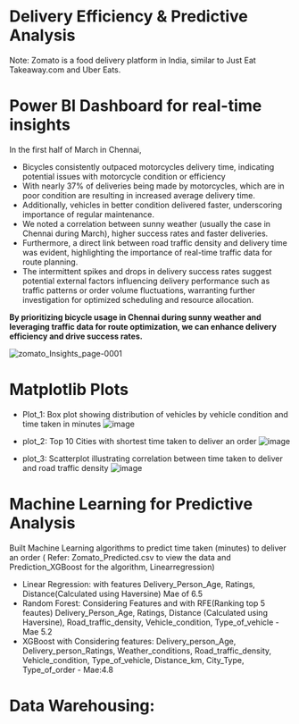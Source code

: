 # Delivery Efficiency & Predictive Analysis
Note: Zomato is a food delivery platform in India, similar to Just Eat Takeaway.com and Uber Eats.

# Power BI Dashboard for real-time insights
In the first half of March in Chennai, 
- Bicycles consistently outpaced motorcycles delivery time, indicating potential issues with motorcycle condition or efficiency
- With nearly 37% of deliveries being made by motorcycles, which are in poor condition are resulting in increased average delivery time.
- Additionally, vehicles in better condition delivered faster, underscoring importance of regular maintenance.
- We noted a correlation between sunny weather (usually the case in Chennai during March), higher success rates and faster deliveries.
- Furthermore, a direct link between road traffic density and delivery time was evident, highlighting the importance of real-time traffic data for route planning.
- The intermittent spikes and drops in delivery success rates suggest potential external factors influencing delivery performance such as traffic patterns or order volume fluctuations, warranting further investigation for optimized scheduling and resource allocation.

**By prioritizing bicycle usage in Chennai during sunny weather and leveraging traffic data for route optimization, we can enhance delivery efficiency and drive success rates.**

![zomato_Insights_page-0001](https://github.com/Ashvakg/Zomato-Delivery-Efficiency_Analyzing-and-Predicting-Factors/assets/83398283/46eea623-c5fb-4219-8c06-1021d681e441)


# Matplotlib Plots

- Plot_1: Box plot showing distribution of vehicles by vehicle condition and time taken in minutes
![image](https://github.com/Ashvakg/Zomato-Insights/assets/83398283/c0a151be-96ec-4be4-bb8b-3afea0a47032)

- plot_2: Top 10 Cities with shortest time taken to deliver an order
![image](https://github.com/Ashvakg/Zomato-Insights/assets/83398283/a665379a-5265-4372-8820-ac7eaf4748a0)

- plot_3: Scatterplot illustrating correlation between time taken to deliver and road traffic density
![image](https://github.com/Ashvakg/Zomato-Insights/assets/83398283/e0b77665-55d7-49b9-804e-43cecdc7042c)

# Machine Learning for Predictive Analysis
Built Machine Learning algorithms to predict time taken (minutes) to deliver an order 
( Refer: Zomato_Predicted.csv to view the data and Prediction_XGBoost for the algorithm, Linearregression)

- Linear Regression: with features Delivery_Person_Age, Ratings, Distance(Calculated using Haversine) Mae of 6.5
- Random Forest: Considering Features and with RFE(Ranking top 5 feautes)  Delivery_Person_Age, Ratings, Distance (Calculated using Haversine), Road_traffic_density, Vehicle_condition, Type_of_vehicle - Mae 5.2
- XGBoost with Considering features: Delivery_person_Age, Delivery_person_Ratings, Weather_conditions, Road_traffic_density, Vehicle_condition, Type_of_vehicle, Distance_km, City_Type, Type_of_order - Mae:4.8

# Data Warehousing:
